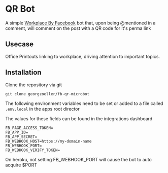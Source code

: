 # QR Bot

A simple [Workplace By Facebook](https://work.fb.com) bot that, upon being @mentioned in a comment, will comment on the post with a QR code for it's perma link

## Usecase

Office Printouts linking to workplace, driving attention to important topics.

## Installation


Clone the repository via git

```git clone georgzoeller/fb-qr-microbot```


The following environment variables need to be set or added to a file called ```.env.local``` in the apps root director

The values for these fields can be found in the integrations dashboard

```
FB_PAGE_ACCESS_TOKEN=
FB_APP_ID=
FB_APP_SECRET=
FB_WEBHOOK_HOST=https://my-domain-name
FB_WEBHOOK_PORT= 
FB_WEBHOOK_VERIFY_TOKEN=
```

On heroku, not setting FB_WEBHOOK_PORT will cause the bot to auto acquire $PORT






